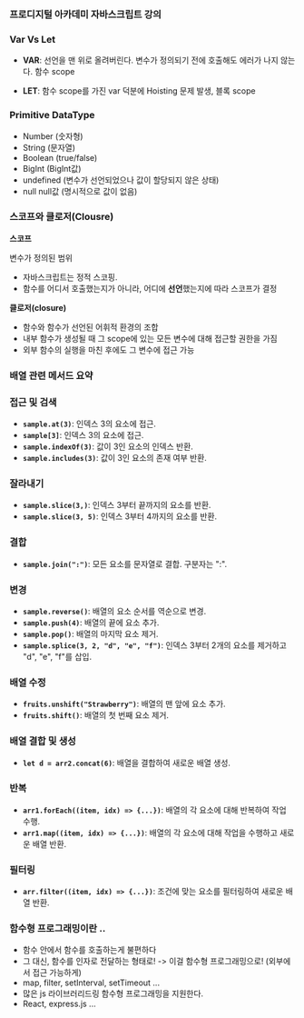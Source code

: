 ### 프로디지털 아카데미 자바스크립트 강의

### Var Vs Let
- **VAR**: 선언을 맨 위로 올려버린다. 변수가 정의되기 전에 호출해도 에러가 나지 않는다. 함수 scope

- **LET**: 함수 scope를 가진 var 덕분에 Hoisting 문제 발생, 블록 scope

### Primitive DataType
- Number (숫자형)
- String (문자열)
- Boolean (true/false)
- BigInt (BigInt값)
- undefined (변수가 선언되었으나 값이 할당되지 않은 상태)
- null null값 (명시적으로 값이 없음)

### 스코프와 클로저(Clousre)

**스코프**

변수가 정의된 범위

- 자바스크립트는 정적 스코핑.
- 함수를 어디서 호출했는지가 아니라, 어디에 **선언**했는지에 따라 스코프가 결정

**클로저(closure)**

- 함수와 함수가 선언된 어휘적 환경의 조합
- 내부 함수가 생성될 때 그 scope에 있는 모든 변수에 대해 접근할 권한을 가짐
- 외부 함수의 실행을 마친 후에도 그 변수에 접근 가능

### **배열 관련 메서드 요약**

### **접근 및 검색**

- **`sample.at(3)`**: 인덱스 3의 요소에 접근.
- **`sample[3]`**: 인덱스 3의 요소에 접근.
- **`sample.indexOf(3)`**: 값이 3인 요소의 인덱스 반환.
- **`sample.includes(3)`**: 값이 3인 요소의 존재 여부 반환.

### **잘라내기**

- **`sample.slice(3,)`**: 인덱스 3부터 끝까지의 요소를 반환.
- **`sample.slice(3, 5)`**: 인덱스 3부터 4까지의 요소를 반환.

### **결합**

- **`sample.join(":")`**: 모든 요소를 문자열로 결합. 구분자는 ":".

### **변경**

- **`sample.reverse()`**: 배열의 요소 순서를 역순으로 변경.
- **`sample.push(4)`**: 배열의 끝에 요소 추가.
- **`sample.pop()`**: 배열의 마지막 요소 제거.
- **`sample.splice(3, 2, "d", "e", "f")`**: 인덱스 3부터 2개의 요소를 제거하고 "d", "e", "f"를 삽입.

### **배열 수정**

- **`fruits.unshift("Strawberry")`**: 배열의 맨 앞에 요소 추가.
- **`fruits.shift()`**: 배열의 첫 번째 요소 제거.

### **배열 결합 및 생성**

- **`let d = arr2.concat(6)`**: 배열을 결합하여 새로운 배열 생성.

### **반복**

- **`arr1.forEach((item, idx) => {...})`**: 배열의 각 요소에 대해 반복하여 작업 수행.
- **`arr1.map((item, idx) => {...})`**: 배열의 각 요소에 대해 작업을 수행하고 새로운 배열 반환.

### **필터링**

- **`arr.filter((item, idx) => {...})`**: 조건에 맞는 요소를 필터링하여 새로운 배열 반환.


### 함수형 프로그래밍이란 ..
- 함수 안에서 함수를 호출하는게 불편하다
- 그 대신, 함수를 인자로 전달하는 형태로! -> 이걸 함수형 프로그래밍으로! (외부에서 접근 가능하게)
- map, filter, setInterval, setTimeout ...
- 많은 js 라이브러리드링 함수형 프로그래밍을 지원한다.
- React, express.js ...